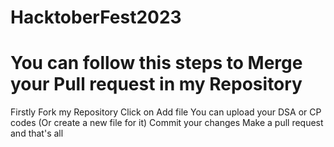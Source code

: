 # HacktoberFest2023
# You can follow this steps to Merge your Pull request in my Repository
Firstly Fork my Repository
Click on Add file
You can upload your DSA or CP codes (Or create a new file for it)
Commit your changes
Make a pull request and that's all

